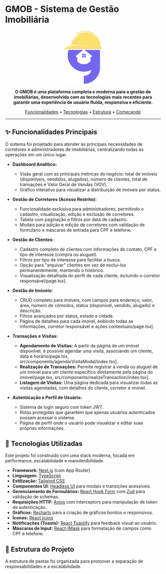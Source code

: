# GMOB - Sistema de Gestão Imobiliária

<p align="center">
  <img src="src/app/favicon.ico" alt="GMOB Logo" width="120"/>
</p>

<p align="center">
  <strong>O GMOB é uma plataforma completa e moderna para a gestão de imobiliárias, desenvolvida com as tecnologias mais recentes para garantir uma experiência de usuário fluida, responsiva e eficiente.</strong>
</p>

<p align="center">
  <a href="#-funcionalidades-principais">Funcionalidades</a> •
  <a href="#-tecnologias-utilizadas">Tecnologias</a> •
  <a href="#-estrutura-do-projeto">Estrutura</a> •
  <a href="#-começando">Começando</a>
</p>

---

## ✨ Funcionalidades Principais

O sistema foi projetado para atender às principais necessidades de corretores e administradores de imobiliárias, centralizando todas as operações em um único lugar.

* **Dashboard Analítico:**
    * Visão geral com as principais métricas do negócio: total de imóveis (disponíveis, vendidos, alugados), número de clientes, total de transações e Valor Geral de Vendas (VGV).
    * Gráfico interativo para visualizar a distribuição de imóveis por status.

* **Gestão de Corretores (Acesso Restrito):**
    * Funcionalidade exclusiva para administradores, permitindo o cadastro, visualização, edição e exclusão de corretores.
    * Tabela com paginação e filtros por data de cadastro.
    * Modais para adição e edição de corretores com validação de formulário e máscaras de entrada para CPF e telefone.

* **Gestão de Clientes:**
    * Cadastro completo de clientes com informações de contato, CPF e tipo de interesse (compra ou aluguel).
    * Filtros por tipo de interesse para facilitar a busca.
    * Opção para "arquivar" clientes em vez de excluí-los permanentemente, mantendo o histórico.
    * Visualização detalhada do perfil de cada cliente, incluindo o corretor responsável/page.tsx].

* **Gestão de Imóveis:**
    * CRUD completo para imóveis, com campos para endereço, valor, área, número de cômodos, status (disponível, vendido, alugado) e descrição.
    * Filtros avançados por status, estado e cidade.
    * Página de detalhes para cada imóvel, exibindo todas as informações, corretor responsável e ações contextuais/page.tsx].

* **Transações e Visitas:**
    * **Agendamento de Visitas:** A partir da página de um imóvel disponível, é possível agendar uma visita, associando um cliente, data e horário/page.tsx, src/components/agendarVisitaModal/index.tsx].
    * **Realização de Transações:** Permite registrar a venda ou aluguel de um imóvel para um cliente específico diretamente pela página do imóvel/page.tsx, src/components/realizeTransaction/index.tsx].
    * **Listagem de Visitas:** Uma página dedicada para visualizar todas as visitas agendadas, com detalhes do cliente, corretor e imóvel.

* **Autenticação e Perfil de Usuário:**
    * Sistema de login seguro com token JWT.
    * Rotas protegidas que garantem que apenas usuários autenticados possam acessar o sistema.
    * Página de perfil onde o usuário pode visualizar e editar suas próprias informações.

## 🚀 Tecnologias Utilizadas

Este projeto foi construído com uma stack moderna, focada em performance, escalabilidade e manutenibilidade.

* **Framework:** [Next.js](https://nextjs.org/) (com App Router)
* **Linguagem:** [TypeScript](https://www.typescriptlang.org/)
* **Estilização:** [Tailwind CSS](https://tailwindcss.com/)
* **Componentes UI:** [Headless UI](https://headlessui.com/) para modais e transições acessíveis.
* **Gerenciamento de Formulários:** [React Hook Form](https://react-hook-form.com/) com [Zod](https://zod.dev/) para validação de schemas.
* **Requisições HTTP:** [Axios](https://axios-http.com/) com interceptors para manipulação de token de autenticação.
* **Gráficos:** [Recharts](https://recharts.org/) para a criação de gráficos bonitos e responsivos.
* **Ícones:** [React Icons](https://react-icons.github.io/react-icons/)
* **Notificações (Toasts):** [React Toastify](https://fkhadra.github.io/react-toastify/introduction) para feedback visual ao usuário.
* **Máscaras de Input:** [React-IMask](https://imask.js.org/) para formatação de campos como CPF e telefone.

## 📂 Estrutura do Projeto

A estrutura de pastas foi organizada para promover a separação de responsabilidades e a escalabilidade.
